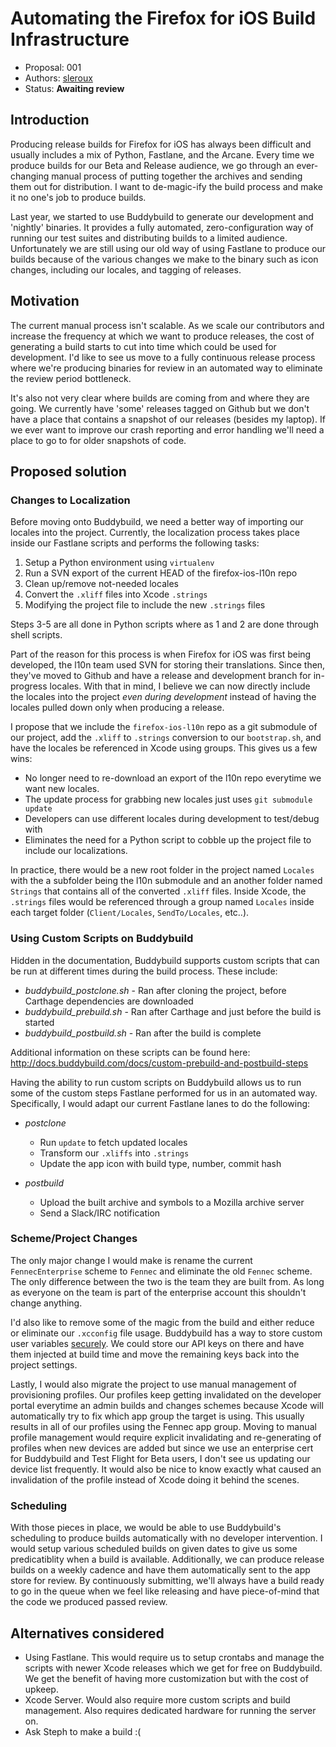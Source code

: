 # Automating the Firefox for iOS Build Infrastructure

* Proposal: 001
* Authors: [sleroux](https://github.com/sleroux)
* Status: **Awaiting review**

## Introduction

Producing release builds for Firefox for iOS has always been difficult and usually includes a mix of Python, Fastlane, and the Arcane. Every time we produce builds for our Beta and Release audience, we go through an ever-changing manual process of putting together the archives and sending them out for distribution. I want to de-magic-ify the build process and make it no one's job to produce builds.

Last year, we started to use Buddybuild to generate our development and 'nightly' binaries. It provides a fully automated, zero-configuration way of running our test suites and distributing builds to a limited audience. Unfortunately we are still using our old way of using Fastlane to produce our builds because of the various changes we make to the binary such as icon changes, including our locales, and tagging of releases. 

## Motivation

The current manual process isn't scalable. As we scale our contributors and increase the frequency at which we want to produce releases, the cost of generating a build starts to cut into time which could be used for development. I'd like to see us move to a fully continuous release process where we're producing binaries for review in an automated way to eliminate the review period bottleneck.

It's also not very clear where builds are coming from and where they are going. We currently have 'some' releases tagged on Github but we don't have a place that contains a snapshot of our releases (besides my laptop). If we ever want to improve our crash reporting and error handling we'll need a place to go to for older snapshots of code.

## Proposed solution

### Changes to Localization

Before moving onto Buddybuild, we need a better way of importing our locales into the project. Currently, the localization process takes place inside our Fastlane scripts and performs the following tasks:

1. Setup a Python environment using `virtualenv`
2. Run a SVN export of the current HEAD of the firefox-ios-l10n repo
3. Clean up/remove not-needed locales
4. Convert the `.xliff` files into Xcode `.strings`
5. Modifying the project file to include the new `.strings` files

Steps 3-5 are all done in Python scripts where as 1 and 2 are done through shell scripts.

Part of the reason for this process is when Firefox for iOS was first being developed, the l10n team used SVN for storing their translations. Since then, they've moved to Github and have a release and development branch for in-progress locales. With that in mind, I believe we can now directly include the locales into the project _even during development_ instead of having the locales pulled down only when producing a release.

I propose that we include the `firefox-ios-l10n` repo as a git submodule of our project, add the `.xliff` to `.strings` conversion to our `bootstrap.sh`, and have the locales be referenced in Xcode using groups. This gives us a few wins:

* No longer need to re-download an export of the l10n repo everytime we want new locales.
* The update process for grabbing new locales just uses `git submodule update`
* Developers can use different locales during development to test/debug with
* Eliminates the need for a Python script to cobble up the project file to include our localizations.

In practice, there would be a new root folder in the project named `Locales` with the a subfolder being the l10n submodule and an another folder named `Strings` that contains all of the converted `.xliff` files. Inside Xcode, the `.strings` files would be referenced through a group named `Locales` inside each target folder (`Client/Locales`, `SendTo/Locales`, etc..).

### Using Custom Scripts on Buddybuild

Hidden in the documentation, Buddybuild supports custom scripts that can be run at different times during the build process. These include:

* _buddybuild\_postclone.sh_ - Ran after cloning the project, before Carthage dependencies are downloaded
* _buddybuild\_prebuild.sh_ - Ran after Carthage and just before the build is started
* _buddybuild\_postbuild.sh_ - Ran after the build is complete

Additional information on these scripts can be found here: http://docs.buddybuild.com/docs/custom-prebuild-and-postbuild-steps

Having the ability to run custom scripts on Buddybuild allows us to run some of the custom steps Fastlane performed for us in an automated way. Specifically, I would adapt our current Fastlane lanes to do the following:

* _postclone_
	* Run `update` to fetch updated locales
	* Transform our `.xliffs` into `.strings`
	* Update the app icon with build type, number, commit hash

* _postbuild_
	* Upload the built archive and symbols to a Mozilla archive server 
	* Send a Slack/IRC notification

### Scheme/Project Changes 

The only major change I would make is rename the current `FennecEnterprise` scheme to `Fennec` and eliminate the old `Fennec` scheme. The only difference between the two is the team they are built from. As long as everyone on the team is part of the enterprise account this shouldn't change anything.

I'd also like to remove some of the magic from the build and either reduce or eliminate our `.xcconfig` file usage. Buddybuild has a way to store custom user variables [securely](http://docs.buddybuild.com/docs/custom-prebuild-and-postbuild-steps#section-user-defined-variables). We could store our API keys on there and have them injected at build time and move the remaining keys back into the project settings.

Lastly, I would also migrate the project to use manual management of provisioning profiles. Our profiles keep getting invalidated on the developer portal everytime an admin builds and changes schemes because Xcode will automatically try to fix which app group the target is using. This usually results in all of our profiles using the Fennec app group. Moving to manual profile management would require explicit invalidating and re-generating of profiles when new devices are added but since we use an enterprise cert for Buddybuild and Test Flight for Beta users, I don't see us updating our device list frequently. It would also be nice to know exactly what caused an invalidation of the profile instead of Xcode doing it behind the scenes.

### Scheduling

With those pieces in place, we would be able to use Buddybuild's scheduling to produce builds automatically with no developer intervention. I would setup various scheduled builds on given dates to give us some predicatiblity when a build is available. Additionally, we can produce release builds on a weekly cadence and have them automatically sent to the app store for review. By continuously submitting, we'll always have a build ready to go in the queue when we feel like releasing and have piece-of-mind that the code we produced passed review.

## Alternatives considered

* Using Fastlane. This would require us to setup crontabs and manage the scripts with newer Xcode releases which we get for free on Buddybuild. We get the benefit of having more customization but with the cost of upkeep.
* Xcode Server. Would also require more custom scripts and build management. Also requires dedicated hardware for running the server on.
* Ask Steph to make a build :(
